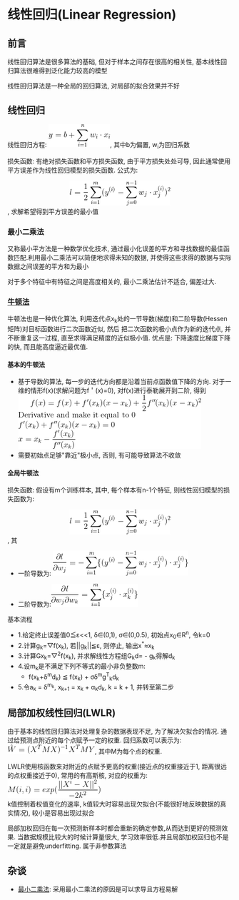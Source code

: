 # 线性回归(Linear Regression)

## 前言

线性回归算法是很多算法的基础, 但对于样本之间存在很高的相关性, 基本线性回归算法很难得到泛化能力较高的模型

线性回归算法是一种全局的回归算法, 对局部的拟合效果并不好

## 线性回归

线性回归方程: ![](../MularGif/Part2-Regression/Chapter7Gif/LinearRegressionFormular.gif), 其中b为偏置, w<sub>i</sub>为回归系数

损失函数: 有绝对损失函数和平方损失函数, 由于平方损失处处可导, 因此通常使用平方误差作为线性回归模型的损失函数.
公式为: 
<br><center>![](../MularGif/Part2-Regression/Chapter7Gif/LRLossFunction.gif)</center>, 求解希望得到平方误差的最小值</br>


### 最小二乘法

又称最小平方法是一种数学优化技术, 通过最小化误差的平方和寻找数据的最佳函数匹配.利用最小二乘法可以简便地求得未知的数据, 
并使得这些求得的数据与实际数据之间误差的平方和为最小

对于多个特征中有特征之间是高度相关的, 最小二乘法估计不适合, 偏差过大.

### [牛顿法](https://blog.csdn.net/google19890102/article/details/41087931)

牛顿法也是一种优化算法, 利用迭代点x<sub>k</sub>处的一节导数(梯度)和二阶导数(Hessen矩阵)对目标函数进行二次函数近似, 然后
 把二次函数的极小点作为新的迭代点, 并不断重复这一过程, 直至求得满足精度的近似极小值. 
 优点是: 下降速度比梯度下降的快, 而且能高度逼近最优值.
 
#### 基本的牛顿法

- 基于导数的算法, 每一步的迭代方向都是沿着当前点函数值下降的方向. 对于一维的情形f(x)(求解问题为f＇(x)=0), 
对f(x)进行泰勒展开到二阶, 得到![](../MularGif/Part2-Regression/Chapter7Gif/BaseNewton.gif)
- 需要初始点足够"靠近"极小点, 否则, 有可能导致算法不收敛
    
#### 全局牛顿法

损失函数: 假设有m个训练样本, 其中, 每个样本有n-1个特征, 则线性回归模型的损失函数为:
<br><center>![](../MularGif/Part2-Regression/Chapter7Gif/LossFunction.gif)</center>, 其</br>
- 一阶导数为: ![](../MularGif/Part2-Regression/Chapter7Gif/FirstDerivative.gif)

- 二阶导数为:![](../MularGif/Part2-Regression/Chapter7Gif/SecondDerivative.gif)

基本流程
- 1.给定终止误差值0≦ε<<1, δ∈(0,1), σ∈(0,0.5), 初始点x<sub>0</sub>∈R<sup>n</sup>, 令k=0
- 2.计算g<sub>k</sub>=▽f(x<sub>k</sub>), 若||g<sub>k</sub>||≦ε, 则停止, 输出x<sup>*</sup>≈x<sub>k</sub>
- 3.计算Gx<sub>k</sub>=▽<sup>2</sup>f(x<sub>k</sub>), 并求解线性方程组G<sub>k</sub>d= - g<sub>k</sub>得解d<sub>k</sub>
- 4.设m<sub>k</sub>是不满足下列不等式的最小非负整数m:
    - f(x<sub>k</sub>+δ<sup>m</sup>d<sub>k</sub>) ≦ f(x<sub>k</sub>) + σδ<sup>m</sup>g<sup>T</sup><sub>k</sub>d<sub>k</sub>
- 5.令a<sub>k</sub> = δ<sup>m<sub>k</sub></sup>, x<sub>k+1</sub> = x<sub>k</sub> + α<sub>k</sub>d<sub>k</sub>, 
k = k + 1, 并转至第二步

## 局部加权线性回归(LWLR)

由于基本的线性回归算法对处理复杂的数据表现不足, 为了解决欠拟合的情况. 通过给预测点附近的每个点赋予一定的权重. 
回归系数可以表示为:
<br>![](../MularGif/Part2-Regression/Chapter7Gif/LWLRCoefficient.gif), 其中M为每个点的权重.</br>

LWLR使用核函数来对附近的点赋予更高的权重(接近点的权重接近于1, 距离很远的点权重接近于0), 常用的有高斯核, 
对应的权重为: ![](../MularGif/Part2-Regression/Chapter7Gif/Weights.gif)
 <br>k值控制着权值变化的速率, k值较大时容易出现欠拟合(不能很好地反映数据的真实情况), 较小是容易出现过拟合</br>
 
 局部加权回归在每一次预测新样本时都会重新的确定参数,从而达到更好的预测效果. 当数据规模比较大的时候计算量很大,
 学习效率很低.并且局部加权回归也不是一定就是避免underfitting. 属于非参数算法


## 杂谈

- [最小二乘法](https://blog.csdn.net/quicmous/article/details/51705125): 采用最小二乘法的原因是可以求导且方程易解